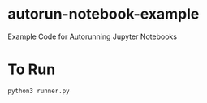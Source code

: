 # autorun-notebook-example
Example Code for Autorunning Jupyter Notebooks

# To Run
```
python3 runner.py
```